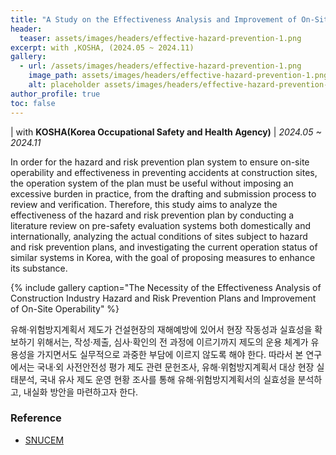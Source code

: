 ```yaml
---
title: "A Study on the Effectiveness Analysis and Improvement of On-Site Operability of Hazard and Risk Prevention Plans in the Construction Industry"
header:
  teaser: assets/images/headers/effective-hazard-prevention-1.png
excerpt: with ,KOSHA, (2024.05 ~ 2024.11)
gallery:
  - url: /assets/images/headers/effective-hazard-prevention-1.png
    image_path: assets/images/headers/effective-hazard-prevention-1.png
    alt: placeholder assets/images/headers/effective-hazard-prevention-1.png
author_profile: true
toc: false
---
```

| with **KOSHA(Korea Occupational Safety and Health Agency)** | _2024.05 ~ 2024.11_


In order for the hazard and risk prevention plan system to ensure on-site operability and effectiveness in preventing accidents at construction sites, the operation system of the plan must be useful without imposing an excessive burden in practice, from the drafting and submission process to review and verification.
Therefore, this study aims to analyze the effectiveness of the hazard and risk prevention plan by conducting a literature review on pre-safety evaluation systems both domestically and internationally, analyzing the actual conditions of sites subject to hazard and risk prevention plans, and investigating the current operation status of similar systems in Korea, with the goal of proposing measures to enhance its substance.


{% include gallery caption="The Necessity of the Effectiveness Analysis of Construction Industry Hazard and Risk Prevention Plans and Improvement of On-Site Operability" %}


유해·위험방지계획서 제도가 건설현장의 재해예방에 있어서 현장 작동성과 실효성을 확보하기 위해서는, 작성·제출, 심사·확인의 전 과정에 이르기까지 제도의 운용 체계가 유용성을 가지면서도 실무적으로 과중한 부담에 이르지 않도록 해야 한다.
따라서 본 연구에서는 국내·외 사전안전성 평가 제도 관련 문헌조사, 유해·위험방지계획서 대상 현장 실태분석, 국내 유사 제도 운영 현황 조사를 통해 유해·위험방지계획서의 실효성을 분석하고, 내실화 방안을 마련하고자 한다.


### Reference

- [SNUCEM](https://cem.snu.ac.kr/research/83)
